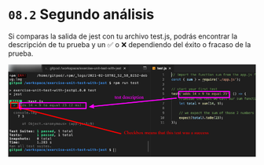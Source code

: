 # `08.2` Segundo análisis

Si comparas la salida de jest con tu archivo test.js, podrás encontrar la descripción de tu prueba y un ✅ o ❌ dependiendo del éxito o fracaso de la prueba.

![Jest Report 2](../../assets/jest-report2.png)